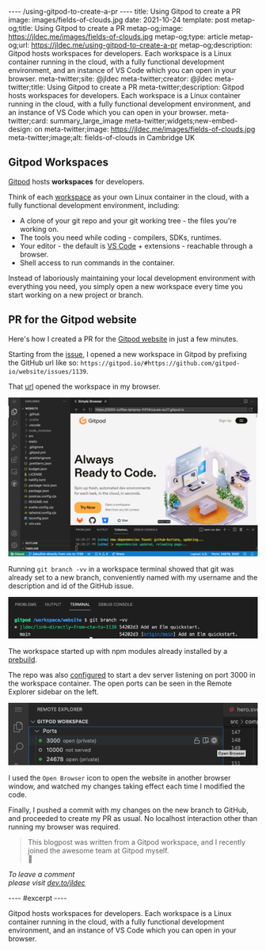 ---- /using-gitpod-to-create-a-pr ----
title: Using Gitpod to create a PR
image: images/fields-of-clouds.jpg
date: 2021-10-24
template: post
metap-og;title: Using Gitpod to create a PR
metap-og;image: https://jldec.me/images/fields-of-clouds.jpg
metap-og;type: article
metap-og;url: https://jldec.me/using-gitpod-to-create-a-pr
metap-og;description: Gitpod hosts workspaces for developers. Each workspace is a Linux container running in the cloud, with a fully functional development environment, and an instance of VS Code which you can open in your browser.
meta-twitter;site: @jldec
meta-twitter;creator: @jldec
meta-twitter;title: Using Gitpod to create a PR
meta-twitter;description: Gitpod hosts workspaces for developers. Each workspace is a Linux container running in the cloud, with a fully functional development environment, and an instance of VS Code which you can open in your browser.
meta-twitter;card: summary_large_image
meta-twitter;widgets;new-embed-design: on
meta-twitter;image: https://jldec.me/images/fields-of-clouds.jpg
meta-twitter;image;alt: fields-of-clouds in Cambridge UK


## Gitpod Workspaces

[Gitpod](https://www.gitpod.io/) hosts **workspaces** for developers.

Think of each [workspace](https://www.gitpod.io/docs#your-computer-in-the-cloud) as your own Linux container in the cloud, with a fully functional development environment, including:

- A clone of your git repo and your git working tree - the files you're working on.
- The tools you need while coding - compilers, SDKs, runtimes.
- Your editor - the default is [VS Code](https://www.gitpod.io/blog/openvscode-server-launch) + extensions - reachable through a browser.
- Shell access to run commands in the container.

Instead of laboriously maintaining your local development environment with everything you need, you simply open a new workspace every time you start working on a new project or branch.

## PR for the Gitpod website 

Here's how I created a PR for the [Gitpod website](https://www.gitpod.io/) in just a few minutes.

Starting from the [issue](https://github.com/gitpod-io/website/issues/1139), I opened a new workspace in Gitpod by prefixing the GitHub url like so: `https://gitpod.io/#https://github.com/gitpod-io/website/issues/1139`. 

That [url](https://gitpod.io/#https://github.com/gitpod-io/website/issues/1139) opened the workspace in my browser.

![Screenshot of full VS Code window in Gitpod workspace](/images/gitpod-workspace.png)

Running `git branch -vv` in a workspace terminal showed that git was already set to a new branch, conveniently named with my username and the description and id of the GitHub issue.

![Screenshot of VS Code terminal in Gitpod workspace showing new git branch](/images/gitpod-issue-branch.png)

The workspace started up with npm modules already installed by a [prebuild](https://www.gitpod.io/docs/prebuilds).

The repo was also [configured](https://www.gitpod.io/docs/config-gitpod-file) to start a dev server listening on port 3000 in the workspace container. The open ports can be seen in the Remote Explorer sidebar on the left.

![Screenshot of VS Code Remote Explorer sidebar in Gitpod workspace showing open ports](/images/gitpod-ports.png)

I used the `Open Browser` icon to open the website in another browser window, and watched my changes taking effect each time I modified the code. 

Finally, I pushed a commit with my changes on the new branch to GitHub, and proceeded to create my PR as usual. No localhost interaction other than running my browser was required.

> This blogpost was written from a Gitpod workspace, and I recently joined the awesome team at Gitpod myself.  
> 🚀 

_To leave a comment  
please visit [dev.to/jldec](https://dev.to/jldec/using-gitpod-to-create-a-pr-3cba)_

---- #excerpt ----

Gitpod hosts workspaces for developers. Each workspace is a Linux container running in the cloud, with a fully functional development environment, and an instance of VS Code which you can open in your browser.